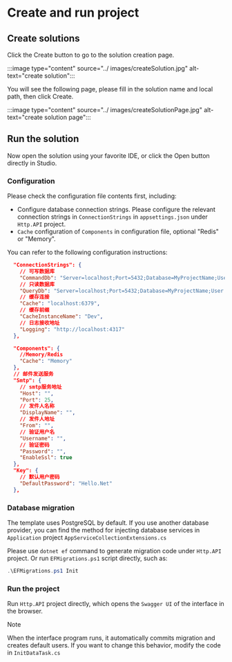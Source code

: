 # Create and run project

## Create solutions

Click the Create button to go to the solution creation page.

:::image type="content" source="../ images/createSolution.jpg" alt-text="create solution":::

You will see the following page, please fill in the solution name and local path, then click Create.

:::image type="content" source="../ images/createSolutionPage.jpg" alt-text="create solution page":::

## Run the solution

Now open the solution using your favorite IDE, or click the Open button directly in Studio.

### Configuration

Please check the configuration file contents first, including:

- Configure database connection strings. Please configure the relevant connection strings in `ConnectionStrings` in `appsettings.json` under `Http.API` project.
- `Cache` configuration of `Components` in configuration file, optional "Redis" or "Memory".

You can refer to the following configuration instructions:

```json
  "ConnectionStrings": {
    // 可写数据库
    "CommandDb": "Server=localhost;Port=5432;Database=MyProjectName;User Id=postgres;Password=root;",
    // 只读数据库
    "QueryDb": "Server=localhost;Port=5432;Database=MyProjectName;User Id=postgres;Password=root;",
    // 缓存连接
    "Cache": "localhost:6379",
    // 缓存前缀
    "CacheInstanceName": "Dev",
    // 日志接收地址
    "Logging": "http://localhost:4317"
  },

  "Components": {
    //Memory/Redis
    "Cache": "Memory"
  },
  // 邮件发送服务
  "Smtp": {
    // smtp服务地址
    "Host": "",
    "Port": 25,
    // 发件人名称
    "DisplayName": "",
    // 发件人地址
    "From": "",
    // 验证用户名
    "Username": "",
    // 验证密码
    "Password": "",
    "EnableSsl": true
  },
  "Key": {
    // 默认用户密码
    "DefaultPassword": "Hello.Net"
  },
```

### Database migration

The template uses PostgreSQL by default. If you use another database provider, you can find the method for injecting database services in `Application` project `AppServiceCollectionExtensions.cs`

Please use `dotnet ef` command to generate migration code under `Http.API` project. Or run `EFMigrations.ps1` script directly, such as:

```powershell
.\EFMigrations.ps1 Init
```

### Run the project

<!-- Since 8.0 added support for `.NET Aspire`, you now have two ways to run programs.

1. Run `AppHost` project, which is run using the way Aspire provides it, and it will open `Dashboard`. -->
Run `Http.API` project directly, which opens the `Swagger UI` of the interface in the browser.

<!-- You can choose the appropriate way to run the program. -->

> [!NOTE]
> When the interface program runs, it automatically commits migration and creates default users. If you want to change this behavior, modify the code in `InitDataTask.cs`
